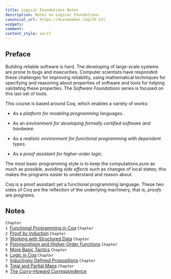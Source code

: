 ```yaml
---
title: Logical Foundations Notes
description: Notes on Logical Foundations
canonical_url: https://duinomaker.top/SF-LF/
widgets:
comment:
content_style: serif
---
```


## Preface

Building reliable software is hard. The developing of large-scale systems are prone to bugs and insecurities. Computer scientists have responded these challenges for improving reliability, using mathematical techniques for specifying and reasoning about properties of software and tools for helping validating these properties. The *Software Foundations* series is focused on this last set of tools.

This course is based around Coq, which enables a variety of works:

- As a *platform for modeling programming languages*.

- As an *environment for developing formally certified software and hardware.*

- As a *realistic environment for functional programming with dependent types.*

- As a *proof assistant for higher-order logic*.

The most basic programming style is to keep the computations *pure* as much as possible, avoiding *side effects* such as changes of local states; this makes the programs easier to understand and reason about.

Coq is a proof assistant yet a functional programming language. These two sides of Coq are the reflection of the underlying machinery, that is, *proofs are programs*.

## Notes

<code class="rigid">Chapter 1&nbsp;</code><a href="/SF-LF/notes/1/" target="_self">Functional Programming in Coq</a>
<code class="rigid">Chapter 2&nbsp;</code><a href="/SF-LF/notes/2/" target="_self">Proof by Induction</a>
<code class="rigid">Chapter 3&nbsp;</code><a href="/SF-LF/notes/3/" target="_self">Working with Structured Data</a>
<code class="rigid">Chapter 4&nbsp;</code><a href="/SF-LF/notes/4/" target="_self">Polymorphism and Higher-Order Functions</a>
<code class="rigid">Chapter 5&nbsp;</code><a href="/SF-LF/notes/5/" target="_self">More Basic Tactics</a>
<code class="rigid">Chapter 6&nbsp;</code><a href="/SF-LF/notes/6/" target="_self">Logic in Coq</a>
<code class="rigid">Chapter 7&nbsp;</code><a href="/SF-LF/notes/7/" target="_self">Inductively Defined Propositions</a>
<code class="rigid">Chapter 8&nbsp;</code><a href="/SF-LF/notes/8/" target="_self">Total and Partial Maps</a>
<code class="rigid">Chapter 9&nbsp;</code><a href="/SF-LF/notes/9/" target="_self">The Curry–Howard Correspondence</a>